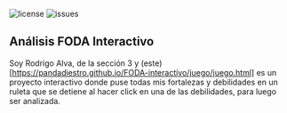 ![license](https://img.shields.io/github/license/PandaDiestro/FODA-interactivo?style=for-the-badge)
![issues](https://img.shields.io/github/issues/PandaDiestro/FODA-interactivo?color=red&style=for-the-badge)

## Análisis FODA Interactivo

Soy Rodrigo Alva, de la sección 3 y (este)[https://pandadiestro.github.io/FODA-interactivo/juego/juego.html] es un proyecto interactivo donde puse todas mis fortalezas y debilidades en un ruleta que se detiene al hacer click en una de las debilidades, para luego ser analizada.
